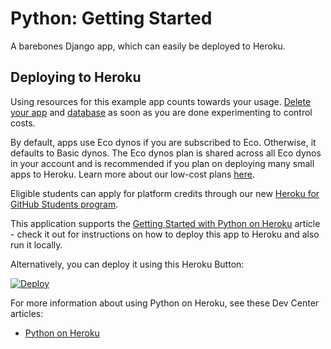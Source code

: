 # Python: Getting Started

A barebones Django app, which can easily be deployed to Heroku.

## Deploying to Heroku

Using resources for this example app counts towards your usage. [Delete your app](https://devcenter.heroku.com/articles/heroku-cli-commands#heroku-apps-destroy) and [database](https://devcenter.heroku.com/articles/heroku-postgresql#removing-the-add-on) as soon as you are done experimenting to control costs.

By default, apps use Eco dynos if you are subscribed to Eco. Otherwise, it defaults to Basic dynos. The Eco dynos plan is shared across all Eco dynos in your account and is recommended if you plan on deploying many small apps to Heroku. Learn more about our low-cost plans [here](https://blog.heroku.com/new-low-cost-plans).

Eligible students can apply for platform credits through our new [Heroku for GitHub Students program](https://blog.heroku.com/github-student-developer-program).

This application supports the [Getting Started with Python on Heroku](https://devcenter.heroku.com/articles/getting-started-with-python) article - check it out for instructions on how to deploy this app to Heroku and also run it locally.

Alternatively, you can deploy it using this Heroku Button:

[![Deploy](https://www.herokucdn.com/deploy/button.svg)](https://www.heroku.com/deploy?template=https://github.com/heroku/python-getting-started)

For more information about using Python on Heroku, see these Dev Center articles:

- [Python on Heroku](https://devcenter.heroku.com/categories/python)
